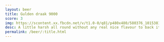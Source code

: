 ```yaml
---
layout: beer
title: Gulden draak 9000
score: 3
img: https://scontent.xx.fbcdn.net/v/t1.0-0/q81/p480x480/580376_10153811619198745_8101596644532309757_n.jpg?oh=ba2ffc53803259073fa1772729ec6e2a&oe=591AC99E
desc: A little harsh all round without any real nice flavour to back it up. You get used to it but why bother
permalink: /beer/:title.html
---
```

